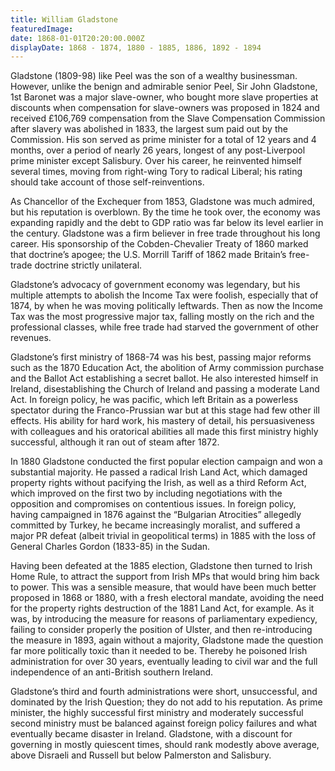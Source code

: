 ```yaml
---
title: William Gladstone
featuredImage:
date: 1868-01-01T20:20:00.000Z
displayDate: 1868 - 1874, 1880 - 1885, 1886, 1892 - 1894
---
```


Gladstone (1809-98) like Peel was the son of a wealthy businessman. However, unlike the benign and admirable senior Peel, Sir John Gladstone, 1st Baronet was a major slave-owner, who bought more slave properties at discounts when compensation for slave-owners was proposed in 1824 and received £106,769 compensation from the Slave Compensation Commission after slavery was abolished in 1833, the largest sum paid out by the Commission. His son served as prime minister for a total of 12 years and 4 months, over a period of nearly 26 years, longest of any post-Liverpool prime minister except Salisbury. Over his career, he reinvented himself several times, moving from right-wing Tory to radical Liberal; his rating should take account of those self-reinventions.

As Chancellor of the Exchequer from 1853, Gladstone was much admired, but his reputation is overblown. By the time he took over, the economy was expanding rapidly and the debt to GDP ratio was far below its level earlier in the century. Gladstone was a firm believer in free trade throughout his long career. His sponsorship of the Cobden-Chevalier Treaty of 1860 marked that doctrine’s apogee; the U.S. Morrill Tariff of 1862 made Britain’s free-trade doctrine strictly unilateral.

Gladstone’s advocacy of government economy was legendary, but his multiple attempts to abolish the Income Tax were foolish, especially that of 1874, by when he was moving politically leftwards. Then as now the Income Tax was the most progressive major tax, falling mostly on the rich and the professional classes, while free trade had starved the government of other revenues.

Gladstone’s first ministry of 1868-74 was his best, passing major reforms such as the 1870 Education Act, the abolition of Army commission purchase and the Ballot Act establishing a secret ballot. He also interested himself in Ireland, disestablishing the Church of Ireland and passing a moderate Land Act. In foreign policy, he was pacific, which left Britain as a powerless spectator during the Franco-Prussian war but at this stage had few other ill effects. His ability for hard work, his mastery of detail, his persuasiveness with colleagues and his oratorical abilities all made this first ministry highly successful, although it ran out of steam after 1872.

In 1880 Gladstone conducted the first popular election campaign and won a substantial majority. He passed a radical Irish Land Act, which damaged property rights without pacifying the Irish, as well as a third Reform Act, which improved on the first two by including negotiations with the opposition and compromises on contentious issues. In foreign policy, having campaigned in 1876 against the “Bulgarian Atrocities” allegedly committed by Turkey, he became increasingly moralist, and suffered a major PR defeat (albeit trivial in geopolitical terms) in 1885 with the loss of General Charles Gordon (1833-85) in the Sudan.

Having been defeated at the 1885 election, Gladstone then turned to Irish Home Rule, to attract the support from Irish MPs that would bring him back to power. This was a sensible measure, that would have been much better proposed in 1868 or 1880, with a fresh electoral mandate, avoiding the need for the property rights destruction of the 1881 Land Act, for example. As it was, by introducing the measure for reasons of parliamentary expediency, failing to consider properly the position of Ulster, and then re-introducing the measure in 1893, again without a majority, Gladstone made the question far more politically toxic than it needed to be. Thereby he poisoned Irish administration for over 30 years, eventually leading to civil war and the full independence of an anti-British southern Ireland.

Gladstone’s third and fourth administrations were short, unsuccessful, and dominated by the Irish Question; they do not add to his reputation. As prime minister, the highly successful first ministry and moderately successful second ministry must be balanced against foreign policy failures and what eventually became disaster in Ireland. Gladstone, with a discount for governing in mostly quiescent times, should rank modestly above average, above Disraeli and Russell but below Palmerston and Salisbury.
